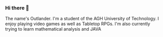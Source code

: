 ### Hi there 👋
The name's Outlander. I'm a student of the AGH University of Technology. I enjoy playing video games as well as Tabletop RPGs.
I'm also currently trying to learn mathematical analysis and JAVA
<!--
**OutlanderWW/OutlanderWW** is a ✨ _special_ ✨ repository because its `README.md` (this file) appears on your GitHub profile.

Here are some ideas to get you started:

- 🔭 I’m currently working on ...
- 🌱 I’m currently learning ...
- 👯 I’m looking to collaborate on ...
- 🤔 I’m looking for help with ...
- 💬 Ask me about ...
- 📫 How to reach me: ...
- 😄 Pronouns: ...
- ⚡ Fun fact: ...
-->
